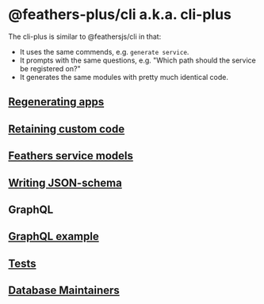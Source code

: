 # @feathers-plus/cli a.k.a. cli-plus

The cli-plus is similar to @feathersjs/cli in that:
- It uses the same commends, e.g. `generate service`.
- It prompts with the same questions, e.g. "Which path should the service be registered on?"
- It generates the same modules with pretty much identical code.

## [Regenerating apps](./docs/regenerating-apps.md)

## [Retaining custom code](./docs/retaining-custom-code.md)

## [Feathers service models](./docs/feathers-service-models.md)

## [Writing JSON-schema](./docs/writing-json-schema.md)

## GraphQL

## [GraphQL example](./docs/graphql-example.md)

## [Tests](./docs/tests.md)

## [Database Maintainers](./docs/database-maintainers.md)